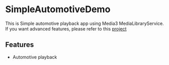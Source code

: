 # SimpleAutomotiveDemo
This is Simple automotive playback app using Media3 MediaLibraryService. 
If you want advanced features, please refer to this [project](https://github.com/leejooheon/RxToyproject)

## Features
- Automotive playback